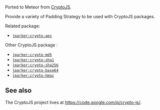 Ported to Meteor from [CryptoJS](https://code.google.com/p/crypto-js/). 

Provide a variety of Padding Strategy to be used with CryptoJS packages.

Related package:

- [`jparker:crypto-aes`](https://github.com/p-j/meteor-crypto-aes)

Other CryptoJS package : 

- [`jparker:crypto-md5`](https://github.com/p-j/meteor-crypto-md5)
- [`jparker:crypto-sha1`](https://github.com/p-j/meteor-crypto-sha1)
- [`jparker:crypto-sha256`](https://github.com/p-j/meteor-crypto-sha256)
- [`jparker:crypto-base64`](https://github.com/p-j/meteor-crypto-base64)
- [`jparker:crypto-hmac`](https://github.com/p-j/meteor-crypto-hmac)

See also
--------
The CryptoJS project lives at <https://code.google.com/p/crypto-js/>.